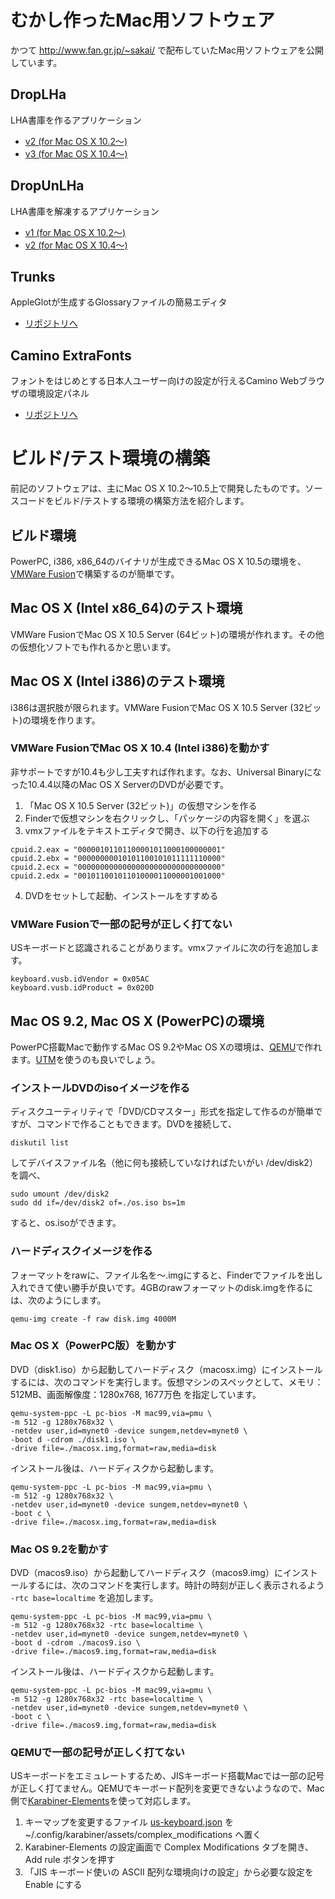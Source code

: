 # むかし作ったMac用ソフトウェア

かつて http://www.fan.gr.jp/~sakai/ で配布していたMac用ソフトウェアを公開しています。

## DropLHa

LHA書庫を作るアプリケーション

- [v2 (for Mac OS X 10.2〜)](https://github.com/hirotosakai/droplha2)
- [v3 (for Mac OS X 10.4〜)](https://github.com/hirotosakai/droplha3)

## DropUnLHa

LHA書庫を解凍するアプリケーション

- [v1 (for Mac OS X 10.2〜)](https://github.com/hirotosakai/droplha2)
- [v2 (for Mac OS X 10.4〜)](https://github.com/hirotosakai/droplha3)

## Trunks

AppleGlotが生成するGlossaryファイルの簡易エディタ

- [リポジトリへ](https://github.com/hirotosakai/trunks)

## Camino ExtraFonts

フォントをはじめとする日本人ユーザー向けの設定が行えるCamino Webブラウザの環境設定パネル

- [リポジトリへ](https://github.com/hirotosakai/extrafonts)


# ビルド/テスト環境の構築

前記のソフトウェアは、主にMac OS X 10.2〜10.5上で開発したものです。ソースコードをビルド/テストする環境の構築方法を紹介します。

## ビルド環境

PowerPC, i386, x86_64のバイナリが生成できるMac OS X 10.5の環境を、[VMWare Fusion](https://www.vmware.com/products/desktop-hypervisor/workstation-and-fusion)で構築するのが簡単です。

## Mac OS X (Intel x86_64)のテスト環境

VMWare FusionでMac OS X 10.5 Server (64ビット)の環境が作れます。その他の仮想化ソフトでも作れるかと思います。

## Mac OS X (Intel i386)のテスト環境

i386は選択肢が限られます。VMWare FusionでMac OS X 10.5 Server (32ビット)の環境を作ります。

### VMWare FusionでMac OS X 10.4 (Intel i386)を動かす

非サポートですが10.4も少し工夫すれば作れます。なお、Universal Binaryになった10.4.4以降のMac OS X ServerのDVDが必要です。

1. 「Mac OS X 10.5 Server (32ビット)」の仮想マシンを作る
2. Finderで仮想マシンを右クリックし、「パッケージの内容を開く」を選ぶ
3. vmxファイルをテキストエディタで開き、以下の行を追加する

 ```
cpuid.2.eax = "00000101101100001011000100000001"
cpuid.2.ebx = "00000000010101100101011111110000"
cpuid.2.ecx = "00000000000000000000000000000000"
cpuid.2.edx = "00101100101101000011000001001000"
 ```

4. DVDをセットして起動、インストールをすすめる

### VMWare Fusionで一部の記号が正しく打てない

USキーボードと認識されることがあります。vmxファイルに次の行を追加します。

```
keyboard.vusb.idVendor = 0x05AC
keyboard.vusb.idProduct = 0x020D
```

## Mac OS 9.2, Mac OS X (PowerPC)の環境

PowerPC搭載Macで動作するMac OS 9.2やMac OS Xの環境は、[QEMU](https://www.qemu.org/)で作れます。[UTM](https://mac.getutm.app/)を使うのも良いでしょう。

### インストールDVDのisoイメージを作る

ディスクユーティリティで「DVD/CDマスター」形式を指定して作るのが簡単ですが、コマンドで作ることもできます。DVDを接続して、

```
diskutil list
```

してデバイスファイル名（他に何も接続していなければたいがい /dev/disk2）を調べ、

```
sudo umount /dev/disk2
sudo dd if=/dev/disk2 of=./os.iso bs=1m
```

すると、os.isoができます。

### ハードディスクイメージを作る

フォーマットをrawに、ファイル名を〜.imgにすると、Finderでファイルを出し入れできて使い勝手が良いです。4GBのrawフォーマットのdisk.imgを作るには、次のようにします。

```
qemu-img create -f raw disk.img 4000M
```

### Mac OS X（PowerPC版）を動かす

DVD（disk1.iso）から起動してハードディスク（macosx.img）にインストールするには、次のコマンドを実行します。仮想マシンのスペックとして、メモリ：512MB、画面解像度：1280x768, 1677万色 を指定しています。

```
qemu-system-ppc -L pc-bios -M mac99,via=pmu \
-m 512 -g 1280x768x32 \
-netdev user,id=mynet0 -device sungem,netdev=mynet0 \
-boot d -cdrom ./disk1.iso \
-drive file=./macosx.img,format=raw,media=disk
```

インストール後は、ハードディスクから起動します。

```
qemu-system-ppc -L pc-bios -M mac99,via=pmu \
-m 512 -g 1280x768x32 \
-netdev user,id=mynet0 -device sungem,netdev=mynet0 \
-boot c \
-drive file=./macosx.img,format=raw,media=disk
```

### Mac OS 9.2を動かす

DVD（macos9.iso）から起動してハードディスク（macos9.img）にインストールするには、次のコマンドを実行します。時計の時刻が正しく表示されるよう `-rtc base=localtime` を追加します。

```
qemu-system-ppc -L pc-bios -M mac99,via=pmu \
-m 512 -g 1280x768x32 -rtc base=localtime \
-netdev user,id=mynet0 -device sungem,netdev=mynet0 \
-boot d -cdrom ./macos9.iso \
-drive file=./macos9.img,format=raw,media=disk
```

インストール後は、ハードディスクから起動します。

```
qemu-system-ppc -L pc-bios -M mac99,via=pmu \
-m 512 -g 1280x768x32 -rtc base=localtime \
-netdev user,id=mynet0 -device sungem,netdev=mynet0 \
-boot c \
-drive file=./macos9.img,format=raw,media=disk
```

### QEMUで一部の記号が正しく打てない

USキーボードをエミュレートするため、JISキーボード搭載Macでは一部の記号が正しく打てません。QEMUでキーボード配列を変更できないようなので、Mac側で[Karabiner-Elements](https://karabiner-elements.pqrs.org/)を使って対応します。

1. キーマップを変更するファイル [us-keyboard.json](https://github.com/hirotosakai/hirotosakai.github.io/raw/main/us-keyboard.json) を ~/.config/karabiner/assets/complex_modifications へ置く
2. Karabiner-Elements の設定画面で Complex Modifications タブを開き、Add rule ボタンを押す
3. 「JIS キーボード使いの ASCII 配列な環境向けの設定」から必要な設定を Enable にする

